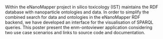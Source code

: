 Within the eNanoMapper project in silico toxicology (IST) maintains the RDF
database with nanoparticle ontologies and data. In order to simplify the
combined search for data and ontologies in the eNanoMapper RDF backend, we have
developed an interface for the visualisation of SPARQL queries. This poster
present the enm-ontoviewer application considering two use case scenarios and
links to source code and documentation.
